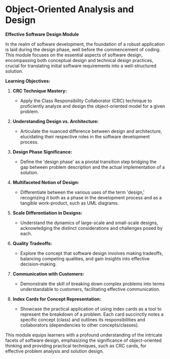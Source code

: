 # Object-Oriented Analysis and Design

**Effective Software Design Module**

In the realm of software development, the foundation of a robust application is laid during the design phase, well before the commencement of coding. This module focuses on the essential aspects of software design, encompassing both conceptual design and technical design practices, crucial for translating initial software requirements into a well-structured solution.

**Learning Objectives:**

1. **CRC Technique Mastery:**

   - Apply the Class Responsibility Collaborator (CRC) technique to proficiently analyze and design the object-oriented model for a given problem.

2. **Understanding Design vs. Architecture:**

   - Articulate the nuanced difference between design and architecture, elucidating their respective roles in the software development process.

3. **Design Phase Significance:**

   - Define the 'design phase' as a pivotal transition step bridging the gap between problem description and the actual implementation of a solution.

4. **Multifaceted Notion of Design:**

   - Differentiate between the various uses of the term 'design,' recognizing it both as a phase in the development process and as a tangible work-product, such as UML diagrams.

5. **Scale Differentiation in Designs:**

   - Understand the dynamics of large-scale and small-scale designs, acknowledging the distinct considerations and challenges posed by each.

6. **Quality Tradeoffs:**

   - Explore the concept that software design involves making tradeoffs, balancing competing qualities, and gain insights into effective decision-making.

7. **Communication with Customers:**

   - Demonstrate the skill of breaking down complex problems into terms understandable to customers, facilitating effective communication.

8. **Index Cards for Concept Representation:**
   - Showcase the practical application of using index cards as a tool to represent the breakdown of a problem. Each card succinctly notes a specific concept (class) and outlines its responsibilities and collaborators (dependencies to other concepts/classes).

This module equips learners with a profound understanding of the intricate facets of software design, emphasizing the significance of object-oriented thinking and providing practical techniques, such as CRC cards, for effective problem analysis and solution design.
